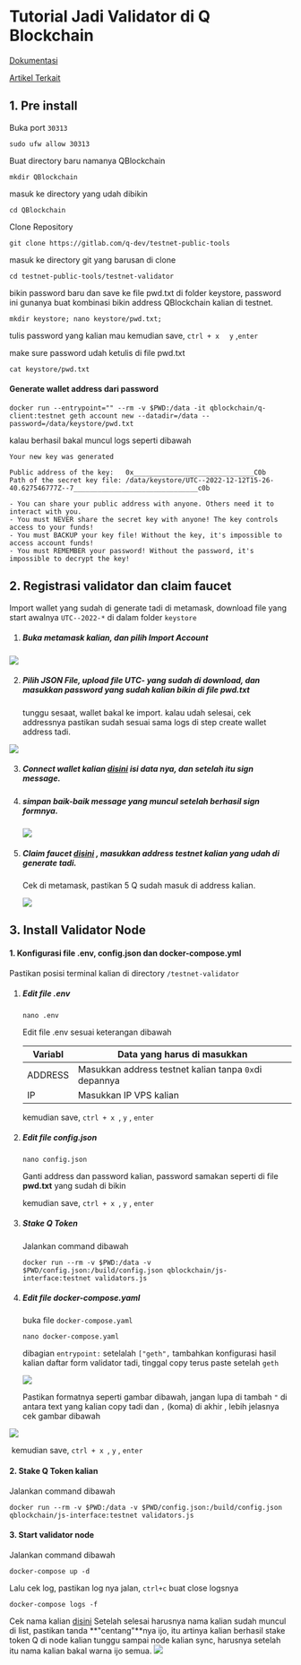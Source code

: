 # Tutorial Jadi Validator di Q Blockchain



[Dokumentasi](https://docs.qtestnet.org/how-to-setup-validator/)

[Artikel Terkait](https://medium.com/q-blockchain/q-blockchain-validator-onboarding-program-part-1-validator-incentivized-testnet-567ef6e4002e)



## 1. Pre install

Buka port ```30313```

```shell
sudo ufw allow 30313
```



Buat directory baru namanya QBlockchain

```shell
mkdir QBlockchain
```



masuk ke directory yang udah dibikin

```shell
cd QBlockchain
```



Clone Repository

```shell
git clone https://gitlab.com/q-dev/testnet-public-tools
```



masuk ke directory git yang barusan di clone

```shell
cd testnet-public-tools/testnet-validator
```



bikin password baru dan save ke file pwd.txt di folder keystore, password ini gunanya buat kombinasi bikin address QBlockchain kalian di testnet.

```shell
mkdir keystore; nano keystore/pwd.txt;
```

tulis password yang kalian mau kemudian save, ```ctrl + x ``` ``` y``` ,```enter```

make sure password udah ketulis di file pwd.txt

```shell
cat keystore/pwd.txt
```



#### Generate wallet address dari password

```shell
docker run --entrypoint="" --rm -v $PWD:/data -it qblockchain/q-client:testnet geth account new --datadir=/data --password=/data/keystore/pwd.txt
```



kalau berhasil bakal muncul logs seperti dibawah

```shell
Your new key was generated

Public address of the key:   0x______________________________C0b
Path of the secret key file: /data/keystore/UTC--2022-12-12T15-26-40.627546777Z--7_______________________________c0b

- You can share your public address with anyone. Others need it to interact with you.
- You must NEVER share the secret key with anyone! The key controls access to your funds!
- You must BACKUP your key file! Without the key, it's impossible to access account funds!
- You must REMEMBER your password! Without the password, it's impossible to decrypt the key!
```



## 2. Registrasi validator dan claim faucet

Import wallet yang sudah di generate tadi di metamask, download file yang start awalnya ```UTC--2022-*``` di dalam folder ```keystore```



1. ##### Buka metamask kalian, dan pilih Import Account

![](https://snipboard.io/1SBeqx.jpg)

2. ##### Pilih JSON File, upload file **UTC-** yang sudah di download, dan masukkan password yang sudah kalian bikin di file **pwd.txt**

   tunggu sesaat, wallet bakal ke import. kalau udah selesai, cek addressnya pastikan sudah sesuai sama logs di step create wallet address tadi.

![](https://snipboard.io/yUJKbg.jpg)



3. ##### Connect wallet kalian [disini](https://itn.qdev.li/) isi data nya, dan setelah itu sign message.

4. ##### simpan baik-baik message yang muncul setelah berhasil sign formnya.

   ![](https://snipboard.io/a1Yuf4.jpg)

5. ##### Claim faucet [disini](https://faucet.qtestnet.org/) , masukkan address testnet kalian yang udah di generate tadi.

   Cek di metamask, pastikan 5 Q sudah masuk di address kalian.

   ![](https://snipboard.io/H524bq.jpg)

## 3. Install Validator Node

#### 1. Konfigurasi file .env, config.json dan docker-compose.yml

Pastikan posisi terminal kalian di directory ```/testnet-validator```

1. ##### Edit file .env

   ```
   nano .env
   ```

   Edit file .env sesuai keterangan dibawah

   | Variabl | Data yang harus di masukkan                             |
   | ------- | ------------------------------------------------------- |
   | ADDRESS | Masukkan address testnet kalian tanpa ``0x``di depannya |
   | IP      | Masukkan IP VPS kalian                                  |

   kemudian save, ```ctrl + x ```, ```y``` , ```enter```

2. ##### Edit file config.json

   ```
   nano config.json
   ```

   Ganti address dan password kalian, password samakan seperti di file **pwd.txt** yang sudah di bikin

   kemudian save, ```ctrl + x ```, ```y``` , ```enter```

3. ##### Stake Q Token

   Jalankan command dibawah

   ```
   docker run --rm -v $PWD:/data -v $PWD/config.json:/build/config.json qblockchain/js-interface:testnet validators.js
   ```

   

4. ##### Edit file docker-compose.yaml

   buka file ```docker-compose.yaml```

   ```
   nano docker-compose.yaml
   ```

   

   dibagian ```entrypoint:``` setelalah ```["geth",``` tambahkan konfigurasi hasil kalian daftar form validator tadi,
   tinggal copy terus paste setelah ```geth```

   ![](https://snipboard.io/05AJuF.jpg)

   

   Pastikan formatnya seperti gambar dibawah, jangan lupa di tambah ```"``` di antara text yang kalian copy tadi dan ```,```  (koma) di akhir , lebih jelasnya cek gambar dibawah
   

![](https://snipboard.io/TcAUux.jpg)

​		kemudian save, ```ctrl + x ```, ```y``` , ```enter```



#### 2. Stake Q Token kalian

Jalankan command dibawah
```shell
docker run --rm -v $PWD:/data -v $PWD/config.json:/build/config.json qblockchain/js-interface:testnet validators.js
```



#### 3. Start validator node

Jalankan command dibawah

```
docker-compose up -d
```

Lalu cek log, pastikan log nya jalan, ```ctrl+c``` buat close logsnya

```
docker-compose logs -f
```



Cek nama kalian [disini](https://stats.qtestnet.org/)
Setelah selesai harusnya nama kalian sudah muncul di list, pastikan tanda **"centang"**nya ijo, itu artinya kalian berhasil stake token Q di node kalian
tunggu sampai node kalian sync, harusnya setelah itu nama kalian bakal warna ijo semua.
![](https://snipboard.io/QEB8K7.jpg)


